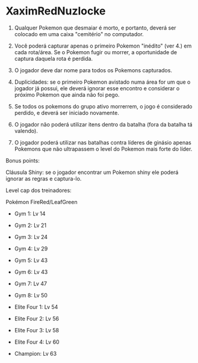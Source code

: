 # XaximRedNuzlocke

1. Qualquer Pokemon que desmaiar é morto, e portanto, deverá ser colocado em uma caixa "cemitério" no computador.

2. Você poderá capturar apenas o primeiro Pokemon "inédito" (ver 4.) em cada rota/área. Se o Pokemon fugir ou morrer, a oportunidade de captura daquela rota é perdida.

3. O jogador deve dar nome para todos os Pokemons capturados.

4. Duplicidades: se o primeiro Pokemon avistado numa área for um que o jogador já possui, ele deverá ignorar esse encontro e considerar o próximo Pokemon que ainda não foi pego.

5. Se todos os pokemons do grupo ativo morrerrem, o jogo é considerado perdido, e deverá ser iniciado novamente.

6. O jogador não poderá utilizar itens dentro da batalha (fora da batalha tá valendo).

7. O jogador poderá utilizar nas batalhas contra líderes de ginásio apenas Pokemons que não ultrapassem o level do Pokemon mais forte do líder.

Bonus points:

Cláusula Shiny: se o jogador encontrar um Pokemon shiny ele poderá ignorar as regras e captura-lo.



Level cap dos treinadores:

Pokémon FireRed/LeafGreen

- Gym 1: Lv 14
- Gym 2: Lv 21
- Gym 3: Lv 24
- Gym 4: Lv 29
- Gym 5: Lv 43
- Gym 6: Lv 43
- Gym 7: Lv 47
- Gym 8: Lv 50

- Elite Four 1: Lv 54
- Elite Four 2: Lv 56
- Elite Four 3: Lv 58
- Elite Four 4: Lv 60

- Champion: Lv 63
